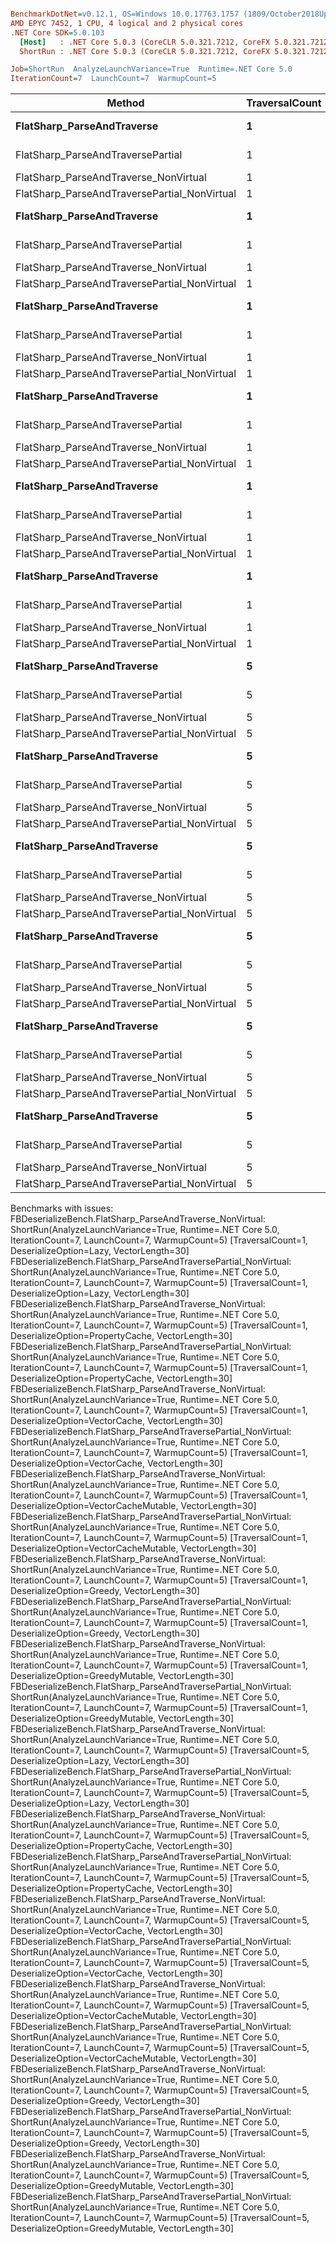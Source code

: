 ``` ini

BenchmarkDotNet=v0.12.1, OS=Windows 10.0.17763.1757 (1809/October2018Update/Redstone5)
AMD EPYC 7452, 1 CPU, 4 logical and 2 physical cores
.NET Core SDK=5.0.103
  [Host]   : .NET Core 5.0.3 (CoreCLR 5.0.321.7212, CoreFX 5.0.321.7212), X64 RyuJIT
  ShortRun : .NET Core 5.0.3 (CoreCLR 5.0.321.7212, CoreFX 5.0.321.7212), X64 RyuJIT

Job=ShortRun  AnalyzeLaunchVariance=True  Runtime=.NET Core 5.0  
IterationCount=7  LaunchCount=7  WarmupCount=5  

```
|                                       Method | TraversalCount |  DeserializeOption | VectorLength |      Mean |     Error |    StdDev |    Median |       P25 |       P50 |       P67 |       P80 |       P90 |       P95 |
|--------------------------------------------- |--------------- |------------------- |------------- |----------:|----------:|----------:|----------:|----------:|----------:|----------:|----------:|----------:|----------:|
|                   **FlatSharp_ParseAndTraverse** |              **1** |               **Lazy** |           **30** |  **5.739 μs** | **0.1247 μs** | **0.2432 μs** |  **5.781 μs** |  **5.543 μs** |  **5.781 μs** |  **5.858 μs** |  **5.922 μs** |  **5.962 μs** |  **5.994 μs** |
|            FlatSharp_ParseAndTraversePartial |              1 |               Lazy |           30 |  4.010 μs | 0.0486 μs | 0.0948 μs |  4.022 μs |  3.943 μs |  4.022 μs |  4.056 μs |  4.091 μs |  4.117 μs |  4.135 μs |
|        FlatSharp_ParseAndTraverse_NonVirtual |              1 |               Lazy |           30 |        NA |        NA |        NA |        NA |        NA |        NA |        NA |        NA |        NA |        NA |
| FlatSharp_ParseAndTraversePartial_NonVirtual |              1 |               Lazy |           30 |        NA |        NA |        NA |        NA |        NA |        NA |        NA |        NA |        NA |        NA |
|                   **FlatSharp_ParseAndTraverse** |              **1** |      **PropertyCache** |           **30** |  **6.509 μs** | **0.0391 μs** | **0.0753 μs** |  **6.525 μs** |  **6.476 μs** |  **6.525 μs** |  **6.551 μs** |  **6.569 μs** |  **6.594 μs** |  **6.608 μs** |
|            FlatSharp_ParseAndTraversePartial |              1 |      PropertyCache |           30 |  4.329 μs | 0.0689 μs | 0.1360 μs |  4.306 μs |  4.210 μs |  4.306 μs |  4.418 μs |  4.469 μs |  4.504 μs |  4.537 μs |
|        FlatSharp_ParseAndTraverse_NonVirtual |              1 |      PropertyCache |           30 |        NA |        NA |        NA |        NA |        NA |        NA |        NA |        NA |        NA |        NA |
| FlatSharp_ParseAndTraversePartial_NonVirtual |              1 |      PropertyCache |           30 |        NA |        NA |        NA |        NA |        NA |        NA |        NA |        NA |        NA |        NA |
|                   **FlatSharp_ParseAndTraverse** |              **1** |        **VectorCache** |           **30** |  **7.247 μs** | **0.0681 μs** | **0.1329 μs** |  **7.263 μs** |  **7.189 μs** |  **7.263 μs** |  **7.296 μs** |  **7.348 μs** |  **7.427 μs** |  **7.454 μs** |
|            FlatSharp_ParseAndTraversePartial |              1 |        VectorCache |           30 |  5.000 μs | 0.0407 μs | 0.0804 μs |  5.001 μs |  4.950 μs |  5.001 μs |  5.027 μs |  5.071 μs |  5.120 μs |  5.137 μs |
|        FlatSharp_ParseAndTraverse_NonVirtual |              1 |        VectorCache |           30 |        NA |        NA |        NA |        NA |        NA |        NA |        NA |        NA |        NA |        NA |
| FlatSharp_ParseAndTraversePartial_NonVirtual |              1 |        VectorCache |           30 |        NA |        NA |        NA |        NA |        NA |        NA |        NA |        NA |        NA |        NA |
|                   **FlatSharp_ParseAndTraverse** |              **1** | **VectorCacheMutable** |           **30** |  **7.085 μs** | **0.0318 μs** | **0.0614 μs** |  **7.089 μs** |  **7.041 μs** |  **7.089 μs** |  **7.105 μs** |  **7.136 μs** |  **7.155 μs** |  **7.177 μs** |
|            FlatSharp_ParseAndTraversePartial |              1 | VectorCacheMutable |           30 |  4.825 μs | 0.0752 μs | 0.1431 μs |  4.860 μs |  4.673 μs |  4.860 μs |  4.893 μs |  4.932 μs |  4.989 μs |  5.017 μs |
|        FlatSharp_ParseAndTraverse_NonVirtual |              1 | VectorCacheMutable |           30 |        NA |        NA |        NA |        NA |        NA |        NA |        NA |        NA |        NA |        NA |
| FlatSharp_ParseAndTraversePartial_NonVirtual |              1 | VectorCacheMutable |           30 |        NA |        NA |        NA |        NA |        NA |        NA |        NA |        NA |        NA |        NA |
|                   **FlatSharp_ParseAndTraverse** |              **1** |             **Greedy** |           **30** |  **6.722 μs** | **0.0678 μs** | **0.1307 μs** |  **6.702 μs** |  **6.626 μs** |  **6.702 μs** |  **6.740 μs** |  **6.811 μs** |  **6.867 μs** |  **6.881 μs** |
|            FlatSharp_ParseAndTraversePartial |              1 |             Greedy |           30 |  6.318 μs | 0.0955 μs | 0.1840 μs |  6.223 μs |  6.191 μs |  6.223 μs |  6.268 μs |  6.556 μs |  6.612 μs |  6.639 μs |
|        FlatSharp_ParseAndTraverse_NonVirtual |              1 |             Greedy |           30 |        NA |        NA |        NA |        NA |        NA |        NA |        NA |        NA |        NA |        NA |
| FlatSharp_ParseAndTraversePartial_NonVirtual |              1 |             Greedy |           30 |        NA |        NA |        NA |        NA |        NA |        NA |        NA |        NA |        NA |        NA |
|                   **FlatSharp_ParseAndTraverse** |              **1** |      **GreedyMutable** |           **30** |  **6.540 μs** | **0.0570 μs** | **0.1098 μs** |  **6.516 μs** |  **6.449 μs** |  **6.516 μs** |  **6.594 μs** |  **6.640 μs** |  **6.672 μs** |  **6.694 μs** |
|            FlatSharp_ParseAndTraversePartial |              1 |      GreedyMutable |           30 |  6.109 μs | 0.0502 μs | 0.0991 μs |  6.086 μs |  6.044 μs |  6.086 μs |  6.112 μs |  6.175 μs |  6.281 μs |  6.307 μs |
|        FlatSharp_ParseAndTraverse_NonVirtual |              1 |      GreedyMutable |           30 |        NA |        NA |        NA |        NA |        NA |        NA |        NA |        NA |        NA |        NA |
| FlatSharp_ParseAndTraversePartial_NonVirtual |              1 |      GreedyMutable |           30 |        NA |        NA |        NA |        NA |        NA |        NA |        NA |        NA |        NA |        NA |
|                   **FlatSharp_ParseAndTraverse** |              **5** |               **Lazy** |           **30** | **28.362 μs** | **0.4983 μs** | **0.9835 μs** | **28.398 μs** | **27.470 μs** | **28.398 μs** | **28.691 μs** | **29.264 μs** | **29.470 μs** | **30.090 μs** |
|            FlatSharp_ParseAndTraversePartial |              5 |               Lazy |           30 | 19.887 μs | 0.3095 μs | 0.5963 μs | 20.175 μs | 19.449 μs | 20.175 μs | 20.293 μs | 20.463 μs | 20.513 μs | 20.541 μs |
|        FlatSharp_ParseAndTraverse_NonVirtual |              5 |               Lazy |           30 |        NA |        NA |        NA |        NA |        NA |        NA |        NA |        NA |        NA |        NA |
| FlatSharp_ParseAndTraversePartial_NonVirtual |              5 |               Lazy |           30 |        NA |        NA |        NA |        NA |        NA |        NA |        NA |        NA |        NA |        NA |
|                   **FlatSharp_ParseAndTraverse** |              **5** |      **PropertyCache** |           **30** | **32.292 μs** | **0.2320 μs** | **0.4525 μs** | **32.395 μs** | **32.086 μs** | **32.395 μs** | **32.508 μs** | **32.585 μs** | **32.691 μs** | **32.934 μs** |
|            FlatSharp_ParseAndTraversePartial |              5 |      PropertyCache |           30 | 21.650 μs | 0.4775 μs | 0.9200 μs | 21.875 μs | 20.598 μs | 21.875 μs | 22.406 μs | 22.566 μs | 22.652 μs | 22.681 μs |
|        FlatSharp_ParseAndTraverse_NonVirtual |              5 |      PropertyCache |           30 |        NA |        NA |        NA |        NA |        NA |        NA |        NA |        NA |        NA |        NA |
| FlatSharp_ParseAndTraversePartial_NonVirtual |              5 |      PropertyCache |           30 |        NA |        NA |        NA |        NA |        NA |        NA |        NA |        NA |        NA |        NA |
|                   **FlatSharp_ParseAndTraverse** |              **5** |        **VectorCache** |           **30** | **11.165 μs** | **0.0968 μs** | **0.1864 μs** | **11.110 μs** | **10.997 μs** | **11.110 μs** | **11.322 μs** | **11.371 μs** | **11.396 μs** | **11.415 μs** |
|            FlatSharp_ParseAndTraversePartial |              5 |        VectorCache |           30 |  6.982 μs | 0.0877 μs | 0.1669 μs |  6.949 μs |  6.915 μs |  6.949 μs |  6.980 μs |  7.095 μs |  7.137 μs |  7.219 μs |
|        FlatSharp_ParseAndTraverse_NonVirtual |              5 |        VectorCache |           30 |        NA |        NA |        NA |        NA |        NA |        NA |        NA |        NA |        NA |        NA |
| FlatSharp_ParseAndTraversePartial_NonVirtual |              5 |        VectorCache |           30 |        NA |        NA |        NA |        NA |        NA |        NA |        NA |        NA |        NA |        NA |
|                   **FlatSharp_ParseAndTraverse** |              **5** | **VectorCacheMutable** |           **30** | **10.765 μs** | **0.1663 μs** | **0.3282 μs** | **10.806 μs** | **10.466 μs** | **10.806 μs** | **10.914 μs** | **11.115 μs** | **11.226 μs** | **11.262 μs** |
|            FlatSharp_ParseAndTraversePartial |              5 | VectorCacheMutable |           30 |  6.441 μs | 0.0904 μs | 0.1742 μs |  6.472 μs |  6.332 μs |  6.472 μs |  6.556 μs |  6.584 μs |  6.612 μs |  6.643 μs |
|        FlatSharp_ParseAndTraverse_NonVirtual |              5 | VectorCacheMutable |           30 |        NA |        NA |        NA |        NA |        NA |        NA |        NA |        NA |        NA |        NA |
| FlatSharp_ParseAndTraversePartial_NonVirtual |              5 | VectorCacheMutable |           30 |        NA |        NA |        NA |        NA |        NA |        NA |        NA |        NA |        NA |        NA |
|                   **FlatSharp_ParseAndTraverse** |              **5** |             **Greedy** |           **30** |  **9.713 μs** | **0.0417 μs** | **0.0833 μs** |  **9.696 μs** |  **9.648 μs** |  **9.696 μs** |  **9.753 μs** |  **9.786 μs** |  **9.804 μs** |  **9.825 μs** |
|            FlatSharp_ParseAndTraversePartial |              5 |             Greedy |           30 |  7.857 μs | 0.0750 μs | 0.1462 μs |  7.794 μs |  7.739 μs |  7.794 μs |  7.950 μs |  8.016 μs |  8.057 μs |  8.098 μs |
|        FlatSharp_ParseAndTraverse_NonVirtual |              5 |             Greedy |           30 |        NA |        NA |        NA |        NA |        NA |        NA |        NA |        NA |        NA |        NA |
| FlatSharp_ParseAndTraversePartial_NonVirtual |              5 |             Greedy |           30 |        NA |        NA |        NA |        NA |        NA |        NA |        NA |        NA |        NA |        NA |
|                   **FlatSharp_ParseAndTraverse** |              **5** |      **GreedyMutable** |           **30** |  **9.103 μs** | **0.0589 μs** | **0.1150 μs** |  **9.100 μs** |  **9.015 μs** |  **9.100 μs** |  **9.153 μs** |  **9.185 μs** |  **9.205 μs** |  **9.293 μs** |
|            FlatSharp_ParseAndTraversePartial |              5 |      GreedyMutable |           30 |  7.374 μs | 0.0453 μs | 0.0904 μs |  7.364 μs |  7.324 μs |  7.364 μs |  7.389 μs |  7.443 μs |  7.485 μs |  7.529 μs |
|        FlatSharp_ParseAndTraverse_NonVirtual |              5 |      GreedyMutable |           30 |        NA |        NA |        NA |        NA |        NA |        NA |        NA |        NA |        NA |        NA |
| FlatSharp_ParseAndTraversePartial_NonVirtual |              5 |      GreedyMutable |           30 |        NA |        NA |        NA |        NA |        NA |        NA |        NA |        NA |        NA |        NA |

Benchmarks with issues:
  FBDeserializeBench.FlatSharp_ParseAndTraverse_NonVirtual: ShortRun(AnalyzeLaunchVariance=True, Runtime=.NET Core 5.0, IterationCount=7, LaunchCount=7, WarmupCount=5) [TraversalCount=1, DeserializeOption=Lazy, VectorLength=30]
  FBDeserializeBench.FlatSharp_ParseAndTraversePartial_NonVirtual: ShortRun(AnalyzeLaunchVariance=True, Runtime=.NET Core 5.0, IterationCount=7, LaunchCount=7, WarmupCount=5) [TraversalCount=1, DeserializeOption=Lazy, VectorLength=30]
  FBDeserializeBench.FlatSharp_ParseAndTraverse_NonVirtual: ShortRun(AnalyzeLaunchVariance=True, Runtime=.NET Core 5.0, IterationCount=7, LaunchCount=7, WarmupCount=5) [TraversalCount=1, DeserializeOption=PropertyCache, VectorLength=30]
  FBDeserializeBench.FlatSharp_ParseAndTraversePartial_NonVirtual: ShortRun(AnalyzeLaunchVariance=True, Runtime=.NET Core 5.0, IterationCount=7, LaunchCount=7, WarmupCount=5) [TraversalCount=1, DeserializeOption=PropertyCache, VectorLength=30]
  FBDeserializeBench.FlatSharp_ParseAndTraverse_NonVirtual: ShortRun(AnalyzeLaunchVariance=True, Runtime=.NET Core 5.0, IterationCount=7, LaunchCount=7, WarmupCount=5) [TraversalCount=1, DeserializeOption=VectorCache, VectorLength=30]
  FBDeserializeBench.FlatSharp_ParseAndTraversePartial_NonVirtual: ShortRun(AnalyzeLaunchVariance=True, Runtime=.NET Core 5.0, IterationCount=7, LaunchCount=7, WarmupCount=5) [TraversalCount=1, DeserializeOption=VectorCache, VectorLength=30]
  FBDeserializeBench.FlatSharp_ParseAndTraverse_NonVirtual: ShortRun(AnalyzeLaunchVariance=True, Runtime=.NET Core 5.0, IterationCount=7, LaunchCount=7, WarmupCount=5) [TraversalCount=1, DeserializeOption=VectorCacheMutable, VectorLength=30]
  FBDeserializeBench.FlatSharp_ParseAndTraversePartial_NonVirtual: ShortRun(AnalyzeLaunchVariance=True, Runtime=.NET Core 5.0, IterationCount=7, LaunchCount=7, WarmupCount=5) [TraversalCount=1, DeserializeOption=VectorCacheMutable, VectorLength=30]
  FBDeserializeBench.FlatSharp_ParseAndTraverse_NonVirtual: ShortRun(AnalyzeLaunchVariance=True, Runtime=.NET Core 5.0, IterationCount=7, LaunchCount=7, WarmupCount=5) [TraversalCount=1, DeserializeOption=Greedy, VectorLength=30]
  FBDeserializeBench.FlatSharp_ParseAndTraversePartial_NonVirtual: ShortRun(AnalyzeLaunchVariance=True, Runtime=.NET Core 5.0, IterationCount=7, LaunchCount=7, WarmupCount=5) [TraversalCount=1, DeserializeOption=Greedy, VectorLength=30]
  FBDeserializeBench.FlatSharp_ParseAndTraverse_NonVirtual: ShortRun(AnalyzeLaunchVariance=True, Runtime=.NET Core 5.0, IterationCount=7, LaunchCount=7, WarmupCount=5) [TraversalCount=1, DeserializeOption=GreedyMutable, VectorLength=30]
  FBDeserializeBench.FlatSharp_ParseAndTraversePartial_NonVirtual: ShortRun(AnalyzeLaunchVariance=True, Runtime=.NET Core 5.0, IterationCount=7, LaunchCount=7, WarmupCount=5) [TraversalCount=1, DeserializeOption=GreedyMutable, VectorLength=30]
  FBDeserializeBench.FlatSharp_ParseAndTraverse_NonVirtual: ShortRun(AnalyzeLaunchVariance=True, Runtime=.NET Core 5.0, IterationCount=7, LaunchCount=7, WarmupCount=5) [TraversalCount=5, DeserializeOption=Lazy, VectorLength=30]
  FBDeserializeBench.FlatSharp_ParseAndTraversePartial_NonVirtual: ShortRun(AnalyzeLaunchVariance=True, Runtime=.NET Core 5.0, IterationCount=7, LaunchCount=7, WarmupCount=5) [TraversalCount=5, DeserializeOption=Lazy, VectorLength=30]
  FBDeserializeBench.FlatSharp_ParseAndTraverse_NonVirtual: ShortRun(AnalyzeLaunchVariance=True, Runtime=.NET Core 5.0, IterationCount=7, LaunchCount=7, WarmupCount=5) [TraversalCount=5, DeserializeOption=PropertyCache, VectorLength=30]
  FBDeserializeBench.FlatSharp_ParseAndTraversePartial_NonVirtual: ShortRun(AnalyzeLaunchVariance=True, Runtime=.NET Core 5.0, IterationCount=7, LaunchCount=7, WarmupCount=5) [TraversalCount=5, DeserializeOption=PropertyCache, VectorLength=30]
  FBDeserializeBench.FlatSharp_ParseAndTraverse_NonVirtual: ShortRun(AnalyzeLaunchVariance=True, Runtime=.NET Core 5.0, IterationCount=7, LaunchCount=7, WarmupCount=5) [TraversalCount=5, DeserializeOption=VectorCache, VectorLength=30]
  FBDeserializeBench.FlatSharp_ParseAndTraversePartial_NonVirtual: ShortRun(AnalyzeLaunchVariance=True, Runtime=.NET Core 5.0, IterationCount=7, LaunchCount=7, WarmupCount=5) [TraversalCount=5, DeserializeOption=VectorCache, VectorLength=30]
  FBDeserializeBench.FlatSharp_ParseAndTraverse_NonVirtual: ShortRun(AnalyzeLaunchVariance=True, Runtime=.NET Core 5.0, IterationCount=7, LaunchCount=7, WarmupCount=5) [TraversalCount=5, DeserializeOption=VectorCacheMutable, VectorLength=30]
  FBDeserializeBench.FlatSharp_ParseAndTraversePartial_NonVirtual: ShortRun(AnalyzeLaunchVariance=True, Runtime=.NET Core 5.0, IterationCount=7, LaunchCount=7, WarmupCount=5) [TraversalCount=5, DeserializeOption=VectorCacheMutable, VectorLength=30]
  FBDeserializeBench.FlatSharp_ParseAndTraverse_NonVirtual: ShortRun(AnalyzeLaunchVariance=True, Runtime=.NET Core 5.0, IterationCount=7, LaunchCount=7, WarmupCount=5) [TraversalCount=5, DeserializeOption=Greedy, VectorLength=30]
  FBDeserializeBench.FlatSharp_ParseAndTraversePartial_NonVirtual: ShortRun(AnalyzeLaunchVariance=True, Runtime=.NET Core 5.0, IterationCount=7, LaunchCount=7, WarmupCount=5) [TraversalCount=5, DeserializeOption=Greedy, VectorLength=30]
  FBDeserializeBench.FlatSharp_ParseAndTraverse_NonVirtual: ShortRun(AnalyzeLaunchVariance=True, Runtime=.NET Core 5.0, IterationCount=7, LaunchCount=7, WarmupCount=5) [TraversalCount=5, DeserializeOption=GreedyMutable, VectorLength=30]
  FBDeserializeBench.FlatSharp_ParseAndTraversePartial_NonVirtual: ShortRun(AnalyzeLaunchVariance=True, Runtime=.NET Core 5.0, IterationCount=7, LaunchCount=7, WarmupCount=5) [TraversalCount=5, DeserializeOption=GreedyMutable, VectorLength=30]
